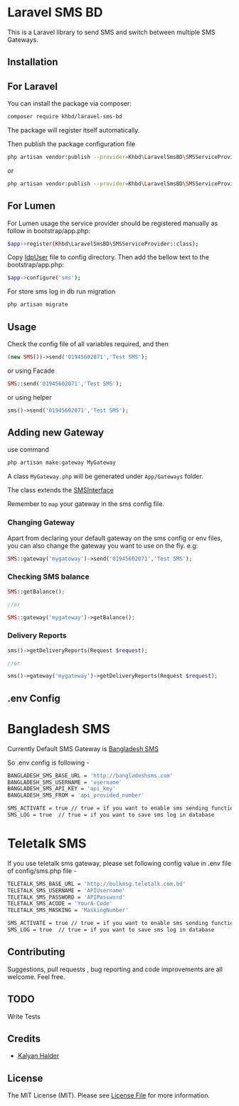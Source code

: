 # Laravel SMS BD


This is a Laravel library to send SMS and switch between multiple SMS Gateways.

## Installation
## For Laravel
You can install the package via composer:

``` bash
composer require khbd/laravel-sms-bd
```
The package will register itself automatically.

Then publish the package configuration file

```bash
php artisan vendor:publish --provider=Khbd\LaravelSmsBD\SMSServiceProvider
```
or
```bash
php artisan vendor:publish --provider=Khbd\LaravelSmsBD\SMSServiceProvider  --tag="sms"
```
## For Lumen
For Lumen usage the service provider should be registered manually as follow in bootstrap/app.php:

```bash
$app->register(Khbd\LaravelSmsBD\SMSServiceProvider::class);

```
Copy <a href="https://github.com/tasmidur/laravel-wso2-identity-api-user/blob/main/src/Config/IdpUser.php">IdpUser</a> file to config directory. Then add the bellow text to the bootstrap/app.php:

```bash
$app->configure('sms');
```

For store sms log in db run migration
```bash
php artisan migrate
```
## Usage

Check the config file of all variables required, and then

```php
(new SMS())->send('01945602071','Test SMS');
```
or using Facade

```php
SMS::send('01945602071','Test SMS');
```

or using helper

```php
sms()->send('01945602071','Test SMS');
```

## Adding new Gateway

use command 
```bash
php artisan make:gateway MyGateway
```

A class `MyGateway.php` will be generated under `App/Gateways` folder.

The class extends the [SMSInterface]()

Remember to `map` your gateway in the sms config file.

### Changing Gateway

Apart from declaring your default gateway on the sms config or env files, you can also change the gateway you want to use on the fly. e.g: 

```php
SMS::gateway('mygateway')->send('01945602071','Test SMS');
```

### Checking SMS balance

```php
SMS::getBalance();

//or

SMS::gateway('mygateway')->getBalance();

```
### Delivery Reports
```php
sms()->getDeliveryReports(Request $request);

//or

sms()->gateway('mygateway')->getDeliveryReports(Request $request);
```


## .env Config

# Bangladesh SMS
Currently Default SMS Gateway is [Bangladesh SMS](http://bangladeshsms.com/)

So .env config is following -
```bash
BANGLADESH_SMS_BASE_URL = 'http://bangladeshsms.com'
BANGLADESH_SMS_USERNAME = 'username'
BANGLADESH_SMS_API_KEY = 'api_key'
BANGLADESH_SMS_FROM = 'api_provided_number'

SMS_ACTIVATE = true // true = if you want to enable sms sending functionality 
SMS_LOG = true  // true = if you want to save sms log in database
```

# Teletalk SMS
If you use teletalk sms gateway, please set following config value in .env file of config/sms.php file -

```bash
TELETALK_SMS_BASE_URL = 'http://bulkmsg.teletalk.com.bd'
TELETALK_SMS_USERNAME = 'APIUsername'
TELETALK_SMS_PASSWORD = 'APIPassword'
TELETALK_SMS_ACODE = 'YourA-Code'
TELETALK_SMS_MASKING = 'MaskingNumber'

SMS_ACTIVATE = true // true = if you want to enable sms sending functionality 
SMS_LOG = true  // true = if you want to save sms log in database
```
## Contributing

Suggestions, pull requests , bug reporting and code improvements are all welcome. Feel free.

## TODO

Write Tests

## Credits

- [Kalyan Halder](https://github.com/kalyan312)

## License

The MIT License (MIT). Please see [License File](LICENSE) for more information.
